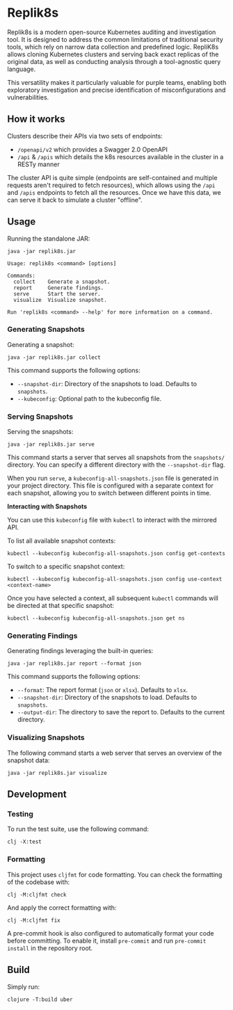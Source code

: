 # Replik8s

Replik8s is a modern open-source Kubernetes auditing and investigation tool. It is designed to address the common limitations of traditional security tools, which rely on narrow data collection and predefined logic. RepliK8s allows cloning Kubernetes clusters and serving back exact replicas of the original data, as well as conducting analysis through a tool-agnostic query language.

This versatility makes it particularly valuable for purple teams, enabling both exploratory investigation and precise identification of misconfigurations and vulnerabilities.

## How it works

Clusters describe their APIs via two sets of endpoints:

* `/openapi/v2` which provides a Swagger 2.0 OpenAPI
* `/api` & `/apis` which details the k8s resources available in the cluster in a RESTy manner

The cluster API is quite simple (endpoints are self-contained and multiple requests aren't required to fetch resources),
which allows using the `/api` and `/apis` endpoints to fetch all the resources. Once we have this data, we can serve
it back to simulate a cluster "offline".

## Usage

Running the standalone JAR:

```shell
java -jar replik8s.jar

Usage: replik8s <command> [options]

Commands:
  collect    Generate a snapshot.
  report     Generate findings.
  serve      Start the server.
  visualize  Visualize snapshot.

Run 'replik8s <command> --help' for more information on a command.
```

### Generating Snapshots

Generating a snapshot:

```shell
java -jar replik8s.jar collect
```

This command supports the following options:
- `--snapshot-dir`: Directory of the snapshots to load. Defaults to `snapshots`.
- `--kubeconfig`: Optional path to the kubeconfig file.

### Serving Snapshots

Serving the snapshots:

```shell
java -jar replik8s.jar serve
```

This command starts a server that serves all snapshots from the `snapshots/` directory. You can specify a different directory with the `--snapshot-dir` flag.

When you run `serve`, a `kubeconfig-all-snapshots.json` file is generated in your project directory. This file is configured with a separate context for each snapshot, allowing you to switch between different points in time.

**Interacting with Snapshots**

You can use this `kubeconfig` file with `kubectl` to interact with the mirrored API.

To list all available snapshot contexts:
```shell
kubectl --kubeconfig kubeconfig-all-snapshots.json config get-contexts
```

To switch to a specific snapshot context:
```shell
kubectl --kubeconfig kubeconfig-all-snapshots.json config use-context <context-name>
```

Once you have selected a context, all subsequent `kubectl` commands will be directed at that specific snapshot:
```shell
kubectl --kubeconfig kubeconfig-all-snapshots.json get ns
```

### Generating Findings

Generating findings leveraging the built-in queries:

```shell
java -jar replik8s.jar report --format json
```

This command supports the following options:
- `--format`: The report format (`json` or `xlsx`). Defaults to `xlsx`.
- `--snapshot-dir`: Directory of the snapshots to load. Defaults to `snapshots`.
- `--output-dir`: The directory to save the report to. Defaults to the current directory.

### Visualizing Snapshots

The following command starts a web server that serves an overview of the snapshot data:

```shell
java -jar replik8s.jar visualize
```

## Development

### Testing

To run the test suite, use the following command:

```shell
clj -X:test
```

### Formatting

This project uses `cljfmt` for code formatting. You can check the formatting of the codebase with:

```shell
clj -M:cljfmt check
```

And apply the correct formatting with:

```shell
clj -M:cljfmt fix
```

A pre-commit hook is also configured to automatically format your code before committing. To enable it, install `pre-commit` and run `pre-commit install` in the repository root.

## Build

Simply run:

```shell
clojure -T:build uber
```

